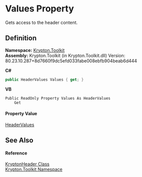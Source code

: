 # Values Property


Gets access to the header content.



## Definition
**Namespace:** <a href="79d2eac2-21f4-54ff-7552-b20c33c30600.md">Krypton.Toolkit</a>  
**Assembly:** Krypton.Toolkit (in Krypton.Toolkit.dll) Version: 80.23.10.287+8d7660f9dc5efd033fabe008ebfb904beab6d444

**C#**
``` C#
public HeaderValues Values { get; }
```
**VB**
``` VB
Public ReadOnly Property Values As HeaderValues
	Get
```



#### Property Value
<a href="4112288e-de78-4844-15df-99e074c71892.md">HeaderValues</a>

## See Also


#### Reference
<a href="9e0d76ad-93c6-3623-d016-36dd28aa701b.md">KryptonHeader Class</a>  
<a href="79d2eac2-21f4-54ff-7552-b20c33c30600.md">Krypton.Toolkit Namespace</a>  
